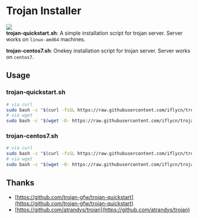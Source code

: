 # Trojan Installer
![](https://img.shields.io/badge/license-GPL-brightgreen.svg)  
**trojan-quickstart.sh**: A simple installation script for trojan server. Server works on `linux-amd64` machines.

**trojan-centos7.sh**: Onekey installation script for trojan server. Server works on `centos7`.

## Usage
### trojan-quickstart.sh
``` bash
# via curl
sudo bash -c "$(curl -fsSL https://raw.githubusercontent.com/iflycn/trojan/master/trojan-quickstart.sh)"
# via wget
sudo bash -c "$(wget -O- https://raw.githubusercontent.com/iflycn/trojan/master/trojan-quickstart.sh)"
```
### trojan-centos7.sh
``` bash
# via curl
sudo bash -c "$(curl -fsSL https://raw.githubusercontent.com/iflycn/trojan/master/trojan-centos7.sh)"
# via wget
sudo bash -c "$(wget -O- https://raw.githubusercontent.com/iflycn/trojan/master/trojan-centos7.sh)"
```

## Thanks
- [https://github.com/trojan-gfw/trojan-quickstart](https://github.com/trojan-gfw/trojan-quickstart)
- [https://github.com/atrandys/trojan](https://github.com/atrandys/trojan)
